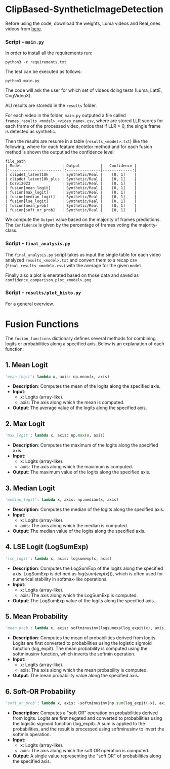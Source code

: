 # ClipBased-SyntheticImageDetection


Before using the code, download the weights, Luma videos and Real_ones videos from [here](https://drive.google.com/drive/folders/1iJ1gjAz05vGPXHrMafqye_qK2Br-cfI3?usp=drive_link).
 
### Script - `main.py`
In order to install all the requirements run:

```
python3 -r requirements.txt
```

The test can be executed as follows:

```
python3 main.py
```

The code will ask the user for which set of videos doing tests (Luma, LattE, CogVideoX).

ALl results are storedd in the `results` folder.

For each video in the folder, `main.py` outputed a file called `frames_results_<model>_<video_name>.csv`, where are stored LLR scores for each frame of the processed video, notice that if LLR > 0, the single frame is detected as synthetic.

Then the results are resume in a table (`results_<model>.txt`) like the following, where for each feature dectetor method and for each fusion method is shown the output ad the confidence level:

```text
file_path
| Model                  | Output         |   Confidence |
|:-----------------------|:---------------|-------------:|
| clipdet_latent10k      | Synthetic/Real |    [0, 1]    |
| clipdet_latent10k_plus | Synthetic/Real |    [0, 1]    |
| Corvi2023              | Synthetic/Real |    [0, 1]    |
| fusion[mean_logit]     | Synthetic/Real |    [0, 1]    |
| fusion[max_logit]      | Synthetic/Real |    [0, 1]    |
| fusion[median_logit]   | Synthetic/Real |    [0, 1]    |
| fusion[lse_logit]      | Synthetic/Real |    [0, 1]    |
| fusion[mean_prob]      | Synthetic/Real |    [0, 1]    |
| fusion[soft_or_prob]   | Synthetic/Real |    [0, 1]    |
```
We compute the `Output` value based on the majority of frames predictions. The `Confidence` is given by the percentage of frames voting the majority-class. 

### Script - `final_analysis.py`

The `final_analysis.py` script takes as input the single table for each video analyzed `results_<model>.txt` and convert them to a recap csv (`final_results_<model>.csv`) with the average for the given `model`.

Finally also a plot is enerated based on those data and saved as `confidence_comparison_plot_<model>.png`

### Script - `results/plot_histo.py`

For a general overview.

# Fusion Functions

The `fusion_functions` dictionary defines several methods for combining logits or probabilities along a specified axis. Below is an explanation of each function:

## 1. Mean Logit
```python
'mean_logit': lambda x, axis: np.mean(x, axis)
```
- **Description**: Computes the mean of the logits along the specified axis.
- **Input**:
    - x: Logits (array-like).
    - axis: The axis along which the mean is computed.
- **Output**: The average value of the logits along the specified axis.

## 2. Max Logit
```python
'max_logit': lambda x, axis: np.max(x, axis)
```

- **Description**: Computes the maximum of the logits along the specified axis.
- **Input**:
    - x: Logits (array-like).
    - axis: The axis along which the maximum is computed.
- **Output**: The maximum value of the logits along the specified axis.

## 3. Median Logit
```python
'median_logit': lambda x, axis: np.median(x, axis)
```

- **Description**: Computes the median of the logits along the specified axis.
- **Input**:
    - x: Logits (array-like).
    - axis: The axis along which the median is computed.
- **Output**: The median value of the logits along the specified axis.
  
## 4. LSE Logit (LogSumExp)
```python
'lse_logit': lambda x, axis: logsumexp(x, axis)
```
- **Description**: Computes the LogSumExp of the logits along the specified axis.
LogSumExp is defined as $log(sum(exp(x)))$, which is often used for numerical stability in softmax-like operations.
- **Input**:
    - x: Logits (array-like).
    - axis: The axis along which the LogSumExp is computed.
- **Output**: The LogSumExp value of the logits along the specified axis.

## 5. Mean Probability
```python
'mean_prob': lambda x, axis: softminusinv(logsumexp(log_expit(x), axis) - np.log(x.shape[axis]))
```
- **Description**: Computes the mean of probabilities derived from logits.
Logits are first converted to probabilities using the logistic sigmoid function (log_expit).
The mean probability is computed using the softminusinv function, which inverts the softmin operation.
- **Input**:
    - x: Logits (array-like).
    - axis: The axis along which the mean probability is computed.
- **Output**: The mean probability value along the specified axis.

## 6. Soft-OR Probability
```python
'soft_or_prob': lambda x, axis: -softminusinv(np.sum(log_expit(-x), axis))
```
- **Description**: Computes a "soft OR" operation on probabilities derived from logits.
Logits are first negated and converted to probabilities using the logistic sigmoid function (log_expit).
A sum is applied to the probabilities, and the result is processed using softminusinv to invert the softmin operation.
- **Input**:
    - x: Logits (array-like).
    - axis: The axis along which the soft OR operation is computed.
- **Output**: A single value representing the "soft OR" of probabilities along the specified axis.
